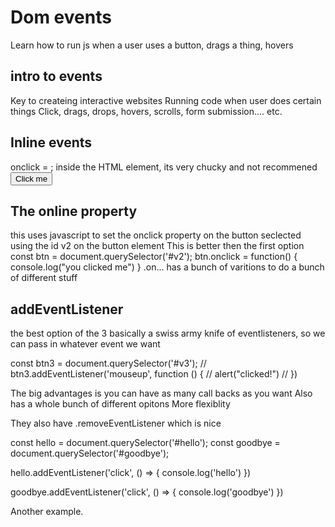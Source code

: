 # Dom events    
Learn how to run js when a user uses a button, drags a thing, hovers 

## intro to events 
Key to createing interactive websites 
Running code when user does certain things 
Click, drags, drops, hovers, scrolls, form submission.... etc. 

## Inline events 
 onclick = ; inside the HTML element, its very chucky and not recommened 
   <button onclick="alert('you clicked')">Click me</button>

## The online property 
this uses javascript to set the onclick property on the button seclected 
    using the id v2 on the button element 
    This is better then the first option 
const btn = document.querySelector('#v2'); 
btn.onclick = function() {
    console.log("you clicked me")
}
    .on... has a bunch of varitions to do a bunch of different stuff 

## addEventListener 
the best option of the 3 
basically a swiss army knife of eventlisteners, so we can pass in whatever event we want 

const btn3 = document.querySelector('#v3'); 
// btn3.addEventListener('mouseup', function () {
//     alert("clicked!")
// })

The big advantages is you can have as many call backs as you want 
Also has a whole bunch of different opitons 
More flexiblity 

They also have .removeEventListener which is nice 

const hello = document.querySelector('#hello');
const goodbye = document.querySelector('#goodbye');

hello.addEventListener('click', () => {
    console.log('hello')
})

goodbye.addEventListener('click', () => {
    console.log('goodbye')
}) 

Another example. 





